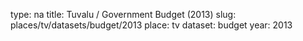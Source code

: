 type: na
title: Tuvalu / Government Budget (2013)
slug: places/tv/datasets/budget/2013
place: tv
dataset: budget
year: 2013
